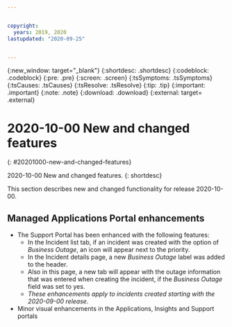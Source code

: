 ```yaml
---


copyright:
  years: 2019, 2020
lastupdated: "2020-09-25"


---
```


{:new_window: target="_blank"} 
{:shortdesc: .shortdesc} 
{:codeblock: .codeblock} 
{:pre: .pre} 
{:screen: .screen} 
{:tsSymptoms: .tsSymptoms} 
{:tsCauses: .tsCauses} 
{:tsResolve: .tsResolve} 
{:tip: .tip} 
{:important: .important} 
{:note: .note} 
{:download: .download} 
{:external: target= .external} 

# 2020-10-00 New and changed features
{: #20201000-new-and-changed-features}

2020-10-00 New and changed features.
{: shortdesc} 

This section describes new and changed functionality for release 2020-10-00.

## Managed Applications Portal enhancements
- The Support Portal has been enhanced with the following features:
  - In the Incident list tab, if an incident was created with the option of _Business Outage_, an icon will appear next to the priority.
  - In the Incident details page, a new _Business Outage_ label was added to the header.
  - Also in this page, a new tab will appear with the outage information that was entered when creating the incident, if the _Business Outage_ field was set to yes.
  - _These enhancements apply to incidents created starting with the 2020-09-00 release._
- Minor visual enhancements in the Applications, Insights and Support portals
